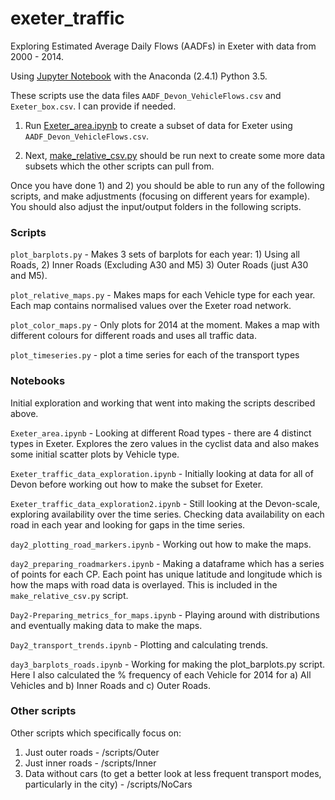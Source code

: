 # exeter_traffic
Exploring Estimated Average Daily Flows (AADFs) in Exeter with data from 2000 - 2014.

Using [Jupyter Notebook](http://jupyter.org/) with the Anaconda (2.4.1) Python 3.5.

These scripts use the data files `AADF_Devon_VehicleFlows.csv` and `Exeter_box.csv`. I can provide if needed. 

1) Run [Exeter_area.ipynb](/notebooks/Exeter_area.ipynb) to create a subset of data for Exeter 
using `AADF_Devon_VehicleFlows.csv`.


2) Next, [make_relative_csv.py](/scripts/make_relative_csv.py) should be run next to create some more data subsets 
which the other scripts can pull from.   

Once you have done 1) and 2) you should be able to run any of the following scripts, and make adjustments (focusing on 
different years for example). You should also adjust the input/output folders in the following scripts. 

### Scripts
`plot_barplots.py`  - Makes 3 sets of barplots for each year: 1) Using all Roads, 2) Inner Roads (Excluding A30 and M5) 3) Outer Roads 
(just A30 and M5). 

`plot_relative_maps.py`  - Makes maps for each Vehicle type for each year. Each map contains normalised values over the Exeter road 
network.

`plot_color_maps.py` - Only plots for 2014 at the moment. Makes a map with different colours for different roads and uses all traffic data.

`plot_timeseries.py` - plot a time series for each of the transport types

### Notebooks

Initial exploration and working that went into making the scripts described above. 

`Exeter_area.ipynb` - Looking at different Road types - there are 4 distinct types in Exeter. Explores the zero values in the cyclist data 
and also makes some initial scatter plots by Vehicle type. 
  
         
`Exeter_traffic_data_exploration.ipynb` - Initially looking at data for all of Devon before working out how to make the subset for Exeter.

`Exeter_traffic_data_exploration2.ipynb` - Still looking at the Devon-scale, exploring availability over the time series. Checking data 
availability on each road in each year and looking for gaps in the time series. 

`day2_plotting_road_markers.ipynb` - Working out how to make the maps.    

`day2_preparing_roadmarkers.ipynb` - Making a dataframe which has a series of points for each CP. Each point has unique latitude and 
longitude which is how the maps with road data is overlayed. This is included in the `make_relative_csv.py` script.

`Day2-Preparing_metrics_for_maps.ipynb` - Playing around with distributions and eventually making data to make the maps.  

`Day2_transport_trends.ipynb` - Plotting and calculating trends. 

`day3_barplots_roads.ipynb` - Working for making the plot_barplots.py script. Here I also calculated the % frequency of each Vehicle for 
2014 for a) All Vehicles and b) Inner Roads and c) Outer Roads. 

### Other scripts

Other scripts which specifically focus on:

1) Just outer roads - /scripts/Outer      
2) Just inner roads - /scripts/Inner        
3) Data without cars (to get a better look at less frequent transport modes, particularly in the city) -  /scripts/NoCars   




